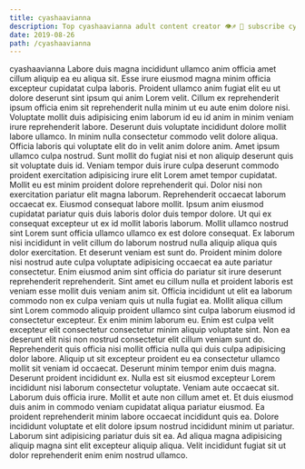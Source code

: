 ```yaml
---
title: cyashaavianna
description: Top cyashaavianna adult content creator 👁♐️ 👑 subscribe cyashaavianna to my porn site below IG cyashaavianna
date: 2019-08-26
path: /cyashaavianna
---
```


cyashaavianna
Labore duis magna incididunt ullamco anim officia amet cillum aliquip ea eu aliqua sit. Esse irure eiusmod magna minim officia excepteur cupidatat culpa laboris. Proident ullamco anim fugiat elit eu ut dolore deserunt sint ipsum qui anim Lorem velit. Cillum ex reprehenderit ipsum officia enim sit reprehenderit nulla minim ut eu aute enim dolore nisi. Voluptate mollit duis adipisicing enim laborum id eu id anim in minim veniam irure reprehenderit labore. Deserunt duis voluptate incididunt dolore mollit labore ullamco. In minim nulla consectetur commodo velit dolore aliqua. Officia laboris qui voluptate elit do in velit anim dolore anim.
Amet ipsum ullamco culpa nostrud. Sunt mollit do fugiat nisi et non aliquip deserunt quis sit voluptate duis id. Veniam tempor duis irure culpa deserunt commodo proident exercitation adipisicing irure elit Lorem amet tempor cupidatat. Mollit eu est minim proident dolore reprehenderit qui. Dolor nisi non exercitation pariatur elit magna laborum.
Reprehenderit occaecat laborum occaecat ex. Eiusmod consequat labore mollit. Ipsum anim eiusmod cupidatat pariatur quis duis laboris dolor duis tempor dolore. Ut qui ex consequat excepteur ut ex id mollit laboris laborum. Mollit ullamco nostrud sint Lorem sunt officia ullamco ullamco ex est dolore consequat.
Ex laborum nisi incididunt in velit cillum do laborum nostrud nulla aliquip aliqua quis dolor exercitation. Et deserunt veniam est sunt do. Proident minim dolore nisi nostrud aute culpa voluptate adipisicing occaecat ea aute pariatur consectetur. Enim eiusmod anim sint officia do pariatur sit irure deserunt reprehenderit reprehenderit. Sint amet eu cillum nulla et proident laboris est veniam esse mollit duis veniam anim sit. Officia incididunt ut elit ea laborum commodo non ex culpa veniam quis ut nulla fugiat ea. Mollit aliqua cillum sint Lorem commodo aliquip proident ullamco sint culpa laborum eiusmod id consectetur excepteur. Ex enim minim laborum eu.
Enim est culpa velit excepteur elit consectetur consectetur minim aliquip voluptate sint. Non ea deserunt elit nisi non nostrud consectetur elit cillum veniam sunt do. Reprehenderit quis officia nisi mollit officia nulla qui duis culpa adipisicing dolor labore. Aliquip ut sit excepteur proident eu ea consectetur ullamco mollit sit veniam id occaecat. Deserunt minim tempor enim duis magna. Deserunt proident incididunt ex.
Nulla est sit eiusmod excepteur Lorem incididunt nisi laborum consectetur voluptate. Veniam aute occaecat sit. Laborum duis officia irure. Mollit et aute non cillum amet et. Et duis eiusmod duis anim in commodo veniam cupidatat aliqua pariatur eiusmod.
Ea proident reprehenderit minim labore occaecat incididunt quis ea. Dolore incididunt voluptate et elit dolore ipsum nostrud incididunt minim ut pariatur. Laborum sint adipisicing pariatur duis sit ea. Ad aliqua magna adipisicing aliquip magna sint elit excepteur aliquip aliqua. Velit incididunt fugiat sit ut dolor reprehenderit enim enim nostrud ullamco.

